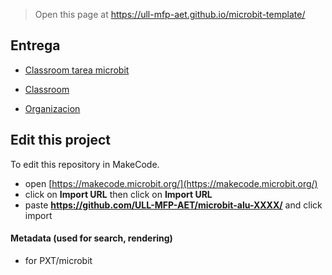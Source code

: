 
> Open this page at <https://ull-mfp-aet.github.io/microbit-template/>
## Entrega


* [Classroom tarea microbit](https://classroom.github.com/classrooms/149103950-ull-mfp-aet-2324-alu0100904604/assignments/tarea3-tecnologia)

* [Classroom](https://classroom.github.com/classrooms/149103950-ull-mfp-aet-2324-alu0100904604)

* [Organizacion](https://github.com/ull-mfp-aet-2324-alu0100904604)
## Edit this project

To edit this repository in MakeCode.

* open [https://makecode.microbit.org/](https://makecode.microbit.org/)
* click on **Import URL** then click on **Import URL**
* paste **https://github.com/ULL-MFP-AET/microbit-alu-XXXX/** and click import

#### Metadata (used for search, rendering)

* for PXT/microbit


<script src="https://makecode.com/gh-pages-embed.js">
</script>
<script>makeCodeRender("{{ site.makecode.home_url }}", "{{ site.github.owner_name }}/{{ site.github.repository_name }}");
</script>
